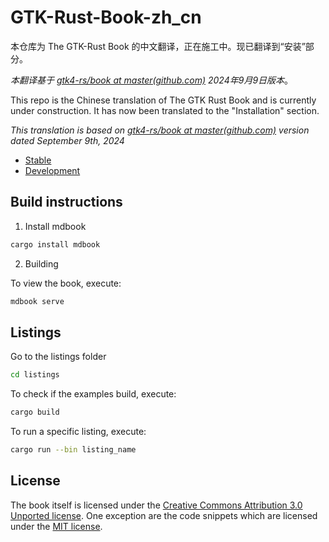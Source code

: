 # GTK-Rust-Book-zh_cn

本仓库为 The GTK-Rust Book 的中文翻译，正在施工中。现已翻译到“安装”部分。

*本翻译基于 [gtk4-rs/book at master(github.com)](https://github.com/gtk-rs/gtk4-rs/tree/master/book) 2024年9月9日版本*。

This repo is the Chinese translation of The GTK Rust Book and is currently under construction. It has now been translated to the "Installation" section.

*This translation is based on [gtk4-rs/book at master(github.com)](https://github.com/gtk-rs/gtk4-rs/tree/master/book) version dated September 9th, 2024*

- [Stable](https://gtk-rs.org/gtk4-rs/stable/latest/book)
- [Development](https://gtk-rs.org/gtk4-rs/git/book)

## Build instructions

1. Install mdbook

```bash
cargo install mdbook
```

2. Building

To view the book, execute:

```bash
mdbook serve
```

## Listings

Go to the listings folder

```bash
cd listings
```

To check if the examples build, execute:

```bash
cargo build
```

To run a specific listing, execute:

```bash
cargo run --bin listing_name
```

## License

The book itself is licensed under the [Creative Commons Attribution 3.0 Unported license](https://creativecommons.org/licenses/by/3.0/).
One exception are the code snippets which are licensed under the [MIT license](https://mit-license.org/).
